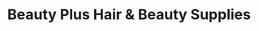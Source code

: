 ---
title: "Beauty Plus Hair & Beauty Supplies"
url: /buffalo/beauty-plus-hair-und-beauty-supplies/
shop: Friseurbedarf
---